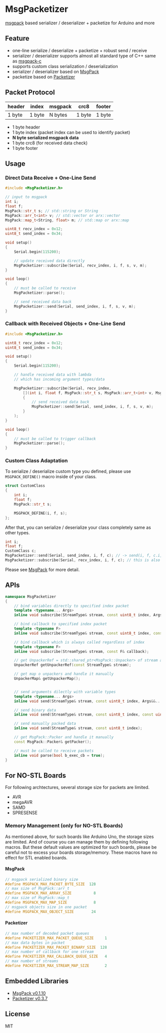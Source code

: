 # MsgPacketizer

[msgpack](https://github.com/msgpack/msgpack-c) based serializer / deserializer + packetize for Arduino and more


## Feature

- one-line serialize / deserialize + packetize + robust send / receive
- serializer / deserializer supports almost all standard type of C++ same as [msgpack-c](https://github.com/msgpack/msgpack-c)
- supports custom class serialization / deserialization
- serializer / deserializer based on [MsgPack](https://github.com/hideakitai/MsgPack)
- packetize based on [Packetizer](https://github.com/hideakitai/Packetizer)


## Packet Protocol


| header | index  | msgpack | crc8   | footer |
|--------|--------|---------|--------|--------|
| 1 byte | 1 byte | N bytes | 1 byte | 1 byte |


- 1 byte header
- 1 byte index (packet index can be used to identify packet)
- __N byte serialized msgpack data__
- 1 byte crc8 (for received data check)
- 1 byte footer


## Usage

### Direct Data Receive + One-Line Send

``` C++
#include <MsgPacketizer.h>

// input to msgpack
int i;
float f;
MsgPack::str_t s; // std::string or String
MsgPack::arr_t<int> v; // std::vector or arx::vector
MsgPack::map_t<String, float> m; // std::map or arx::map

uint8_t recv_index = 0x12;
uint8_t send_index = 0x34;

void setup()
{
    Serial.begin(115200);

    // update received data directly
    MsgPacketizer::subscribe(Serial, recv_index, i, f, s, v, m);
}

void loop()
{
    // must be called to receive
    MsgPacketizer::parse();

    // send received data back
    MsgPacketizer::send(Serial, send_index, i, f, s, v, m);
}

```


### Callback with Received Objects + One-Line Send

``` C++
#include <MsgPacketizer.h>

uint8_t recv_index = 0x12;
uint8_t send_index = 0x34;

void setup()
{
    Serial.begin(115200);

    // handle received data with lambda
    // which has incoming argument types/data

    MsgPacketizer::subscribe(Serial, recv_index,
        [](int i, float f, MsgPack::str_t s, MsgPack::arr_t<int> v, MsgPack::map_t<String, float> m)
        {
            // send received data back
            MsgPacketizer::send(Serial, send_index, i, f, s, v, m);
        }
    );
}

void loop()
{
    // must be called to trigger callback
    MsgPacketizer::parse();
}

```

### Custom Class Adaptation

To serialize / deserialize custom type you defined, please use `MSGPACK_DEFINE()` macro inside of your class.

``` C++
struct CustomClass
{
    int i;
    float f;
    MsgPack::str_t s;

    MSGPACK_DEFINE(i, f, s);
};
```

After that, you can serialize / deserialize your class completely same as other types.

``` C++
int i;
float f;
CustomClass c;
MsgPacketizer::send(Serial, send_index, i, f, c); // -> send(i, f, c.i, c.f, c.s)
MsgPacketizer::subscribe(Serial, recv_index, i, f, c); // this is also ok
```

Please see [MsgPack](https://github.com/hideakitai/MsgPack) for more detail.

## APIs

``` C++
namespace MsgPacketizer
{
    // bind variables directly to specified index packet
    template <typename... Args>
    inline void subscribe(StreamType& stream, const uint8_t index, Args&... args);

    // bind callback to specified index packet
    template <typename F>
    inline void subscribe(StreamType& stream, const uint8_t index, const F& callback);

    // bind callback which is always called regardless of index
    template <typename F>
    inline void subscribe(StreamType& stream, const F& callback);

    // get UnpackerRef = std::shared_ptr<MsgPack::Unpacker> of stream and handle it manually
    UnpackerRef getUnpackerRef(const StreamType& stream);

    // get map o unpackers and handle it manually
    UnpackerMap& getUnpackerMap();


    // send arguments dilectly with variable types
    template <typename... Args>
    inline void send(StreamType& stream, const uint8_t index, Args&&... args);

    // send binary data
    inline void send(StreamType& stream, const uint8_t index, const uint8_t* data, const uint8_t size);

    // send manually packed data
    inline void send(StreamType& stream, const uint8_t index);

    // get MsgPack::Packer and handle it manually
    const MsgPack::Packer& getPacker();

    // must be called to receive packets
    inline void parse(bool b_exec_cb = true);
}
```


## For NO-STL Boards

For following archtectures, several storage size for packets are limited.

- AVR
- megaAVR
- SAMD
- SPRESENSE


### Memory Management (only for NO-STL Boards)

As mentioned above, for such boards like Arduino Uno, the storage sizes are limited.
And of course you can manage them by defining following macros.
But these default values are optimized for such boards, please be careful not to excess your boards storage/memory.
These macros have no effect for STL enabled boards.


#### MsgPack

``` C++
// msgpack serialized binary size
#define MSGPACK_MAX_PACKET_BYTE_SIZE  128
// max size of MsgPack::arr_t
#define MSGPACK_MAX_ARRAY_SIZE          8
// max size of MsgPack::map_t
#define MSGPACK_MAX_MAP_SIZE            8
// msgpack objects size in one packet
#define MSGPACK_MAX_OBJECT_SIZE        24
```

#### Packetizer

``` C++
// max number of decoded packet queues
#define PACKETIZER_MAX_PACKET_QUEUE_SIZE     1
// max data bytes in packet
#define PACKETIZER_MAX_PACKET_BINARY_SIZE  128
// max number of callback for one stream
#define PACKETIZER_MAX_CALLBACK_QUEUE_SIZE   4
// max number of streams
#define PACKETIZER_MAX_STREAM_MAP_SIZE       2
```


## Embedded Libraries

- [MsgPack v0.1.10](https://github.com/hideakitai/MsgPack)
- [Packetizer v0.3.7](https://github.com/hideakitai/Packetizer)


## License

MIT